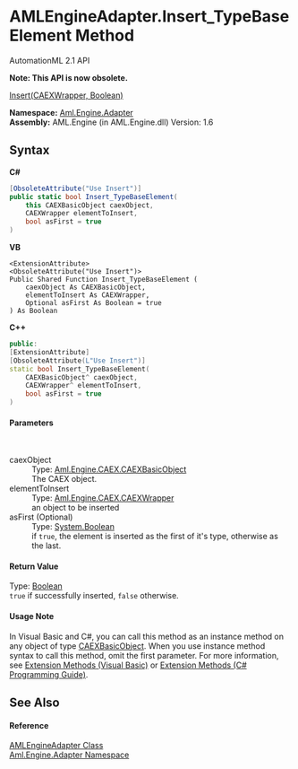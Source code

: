 # AMLEngineAdapter.Insert_TypeBaseElement Method 
AutomationML 2.1 API 

**Note: This API is now obsolete.**

<a href="M_Aml_Engine_CAEX_CAEXBasicObject_Insert">Insert(CAEXWrapper, Boolean)</a>

**Namespace:**&nbsp;<a href="N_Aml_Engine_Adapter">Aml.Engine.Adapter</a><br />**Assembly:**&nbsp;AML.Engine (in AML.Engine.dll) Version: 1.6

## Syntax

**C#**<br />
``` C#
[ObsoleteAttribute("Use Insert")]
public static bool Insert_TypeBaseElement(
	this CAEXBasicObject caexObject,
	CAEXWrapper elementToInsert,
	bool asFirst = true
)
```

**VB**<br />
``` VB
<ExtensionAttribute>
<ObsoleteAttribute("Use Insert")>
Public Shared Function Insert_TypeBaseElement ( 
	caexObject As CAEXBasicObject,
	elementToInsert As CAEXWrapper,
	Optional asFirst As Boolean = true
) As Boolean
```

**C++**<br />
``` C++
public:
[ExtensionAttribute]
[ObsoleteAttribute(L"Use Insert")]
static bool Insert_TypeBaseElement(
	CAEXBasicObject^ caexObject, 
	CAEXWrapper^ elementToInsert, 
	bool asFirst = true
)
```


#### Parameters
&nbsp;<dl><dt>caexObject</dt><dd>Type: <a href="T_Aml_Engine_CAEX_CAEXBasicObject">Aml.Engine.CAEX.CAEXBasicObject</a><br />The CAEX object.</dd><dt>elementToInsert</dt><dd>Type: <a href="T_Aml_Engine_CAEX_CAEXWrapper">Aml.Engine.CAEX.CAEXWrapper</a><br />an object to be inserted</dd><dt>asFirst (Optional)</dt><dd>Type: <a href="https://docs.microsoft.com/dotnet/api/system.boolean" target="_parent" rel="noopener noreferrer">System.Boolean</a><br />if `true`, the element is inserted as the first of it's type, otherwise as the last.</dd></dl>

#### Return Value
Type: <a href="https://docs.microsoft.com/dotnet/api/system.boolean" target="_parent" rel="noopener noreferrer">Boolean</a><br />`true` if successfully inserted, `false` otherwise.

#### Usage Note
In Visual Basic and C#, you can call this method as an instance method on any object of type <a href="T_Aml_Engine_CAEX_CAEXBasicObject">CAEXBasicObject</a>. When you use instance method syntax to call this method, omit the first parameter. For more information, see <a href="https://docs.microsoft.com/dotnet/visual-basic/programming-guide/language-features/procedures/extension-methods" target="_blank" rel="noopener noreferrer">Extension Methods (Visual Basic)</a> or <a href="https://docs.microsoft.com/dotnet/csharp/programming-guide/classes-and-structs/extension-methods" target="_blank" rel="noopener noreferrer">Extension Methods (C# Programming Guide)</a>.

## See Also


#### Reference
<a href="T_Aml_Engine_Adapter_AMLEngineAdapter">AMLEngineAdapter Class</a><br /><a href="N_Aml_Engine_Adapter">Aml.Engine.Adapter Namespace</a><br />